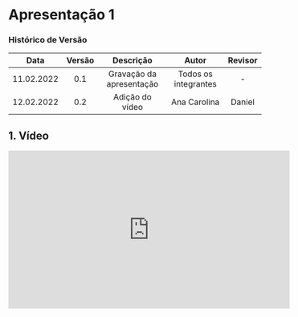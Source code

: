 # Apresentação 1

### Histórico de Versão

|  Data  | Versão | Descrição | Autor | Revisor |
| :----: | :----: | :-------: | :---: | :----:  |
| 11.02.2022 | 0.1 | Gravação da apresentação | Todos os integrantes |  - |
| 12.02.2022 | 0.2 | Adição do vídeo | Ana Carolina | Daniel  |


## 1. Vídeo

<center>

<iframe width="560" height="315" src="https://www.youtube.com/embed/iwRwlbsyQlg" title="YouTube video player" frameborder="0" allow="accelerometer; autoplay; clipboard-write; encrypted-media; gyroscope; picture-in-picture" allowfullscreen></iframe>

</center>